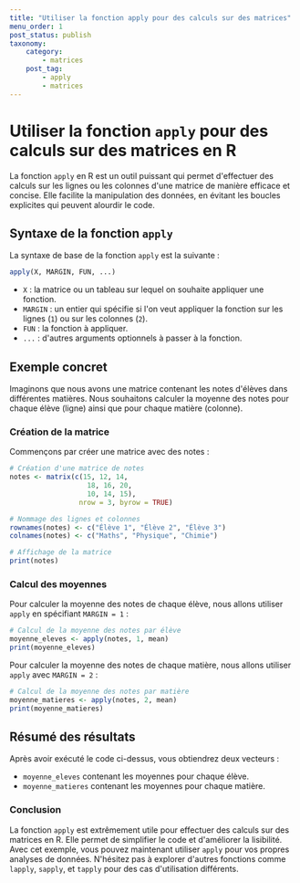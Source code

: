 ```yaml
---
title: "Utiliser la fonction apply pour des calculs sur des matrices"
menu_order: 1
post_status: publish
taxonomy:
    category:
        - matrices
    post_tag:
        - apply
        - matrices
---
```


# Utiliser la fonction `apply` pour des calculs sur des matrices en R

La fonction `apply` en R est un outil puissant qui permet d'effectuer des calculs sur les lignes ou les colonnes d'une matrice de manière efficace et concise. Elle facilite la manipulation des données, en évitant les boucles explicites qui peuvent alourdir le code.

## Syntaxe de la fonction `apply`

La syntaxe de base de la fonction `apply` est la suivante :

```R
apply(X, MARGIN, FUN, ...)
```

- `X` : la matrice ou un tableau sur lequel on souhaite appliquer une fonction.
- `MARGIN` : un entier qui spécifie si l'on veut appliquer la fonction sur les lignes (`1`) ou sur les colonnes (`2`).
- `FUN` : la fonction à appliquer.
- `...` : d'autres arguments optionnels à passer à la fonction.

## Exemple concret

Imaginons que nous avons une matrice contenant les notes d'élèves dans différentes matières. Nous souhaitons calculer la moyenne des notes pour chaque élève (ligne) ainsi que pour chaque matière (colonne).

### Création de la matrice

Commençons par créer une matrice avec des notes :

```R
# Création d'une matrice de notes
notes <- matrix(c(15, 12, 14, 
                   18, 16, 20, 
                   10, 14, 15), 
                 nrow = 3, byrow = TRUE)

# Nommage des lignes et colonnes
rownames(notes) <- c("Élève 1", "Élève 2", "Élève 3")
colnames(notes) <- c("Maths", "Physique", "Chimie")

# Affichage de la matrice
print(notes)
```

### Calcul des moyennes

Pour calculer la moyenne des notes de chaque élève, nous allons utiliser `apply` en spécifiant `MARGIN = 1` :

```R
# Calcul de la moyenne des notes par élève
moyenne_eleves <- apply(notes, 1, mean)
print(moyenne_eleves)
```

Pour calculer la moyenne des notes de chaque matière, nous allons utiliser `apply` avec `MARGIN = 2` :

```R
# Calcul de la moyenne des notes par matière
moyenne_matieres <- apply(notes, 2, mean)
print(moyenne_matieres)
```

## Résumé des résultats

Après avoir exécuté le code ci-dessus, vous obtiendrez deux vecteurs : 

- `moyenne_eleves` contenant les moyennes pour chaque élève.
- `moyenne_matieres` contenant les moyennes pour chaque matière.

### Conclusion

La fonction `apply` est extrêmement utile pour effectuer des calculs sur des matrices en R. Elle permet de simplifier le code et d'améliorer la lisibilité. Avec cet exemple, vous pouvez maintenant utiliser `apply` pour vos propres analyses de données. N'hésitez pas à explorer d'autres fonctions comme `lapply`, `sapply`, et `tapply` pour des cas d'utilisation différents.

